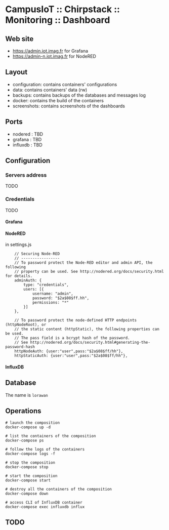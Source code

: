 # CampusIoT :: Chirpstack :: Monitoring :: Dashboard

## Web site
* https://admin.iot.imag.fr for Grafana
* https://admin-n.iot.imag.fr for NodeRED

## Layout
* configuration: contains containers' configurations
* data: contains containers' data (rw)
* backups: contains backups of the databases and messages log
* docker: contains the build of the containers
* screenshots: contains screenshots of the dashboards

## Ports
* nodered : TBD
* grafana : TBD
* influxdb : TBD

## Configuration

### Servers address
TODO


### Credentials
TODO
#### Grafana

#### NodeRED
in settings.js
```
    // Securing Node-RED
    // -----------------
    // To password protect the Node-RED editor and admin API, the following
    // property can be used. See http://nodered.org/docs/security.html for details.
    adminAuth: {
        type: "credentials",
        users: [{
            username: "admin",
            password: "$2a$08$ff.hh",
            permissions: "*"
        }]
    },

    // To password protect the node-defined HTTP endpoints (httpNodeRoot), or
    // the static content (httpStatic), the following properties can be used.
    // The pass field is a bcrypt hash of the password.
    // See http://nodered.org/docs/security.html#generating-the-password-hash
    httpNodeAuth: {user:"user",pass:"$2a$08$ff/hh"},
    httpStaticAuth: {user:"user",pass:"$2a$08$ff/hh"},
```


#### InfluxDB


## Database
The name is `lorawan`

## Operations

```
# launch the composition
docker-compose up -d

# list the containers of the composition
docker-compose ps

# follow the logs of the containers
docker-compose logs -f

# stop the composition
docker-compose stop

# start the composition
docker-compose start

# destroy all the containers of the composition
docker-compose down

# access CLI of InfluxDB container
docker-compose exec influxdb influx
```

## TODO

